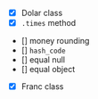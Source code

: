 - [x] Dolar class
- [x] `.times` method
- [] money rounding
- [] `hash_code`
- [] equal null
- [] equal object
- [x] Franc class
